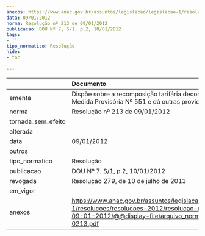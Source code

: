 ```yaml
---
anexos: https://www.anac.gov.br/assuntos/legislacao/legislacao-1/resolucoes/resolucoes-2012/resolucao-no-213-de-09-01-2012/@@display-file/arquivo_norma/RA2012-0213.pdf
data: 09/01/2012
norma: Resolução nº 213 de 09/01/2012
publicacao: DOU Nº 7, S/1, p.2, 10/01/2012
tags:
- ''
tipo_normatico: Resolução
hide: 
- toc 
 
---
```


|                    | Documento                                                                                                                                                       |
|:-------------------|:----------------------------------------------------------------------------------------------------------------------------------------------------------------|
| ementa             | Dispõe sobre a recomposição tarifária decorrente da Medida Provisória Nº 551 e dá outras providências.                                                          |
| norma              | Resolução nº 213 de 09/01/2012                                                                                                                                  |
| tornada_sem_efeito |                                                                                                                                                                 |
| alterada           |                                                                                                                                                                 |
| data               | 09/01/2012                                                                                                                                                      |
| outros             |                                                                                                                                                                 |
| tipo_normatico     | Resolução                                                                                                                                                       |
| publicacao         | DOU Nº 7, S/1, p.2, 10/01/2012                                                                                                                                  |
| revogada           | Resolução 279, de 10 de julho de 2013                                                                                                                           |
| em_vigor           |                                                                                                                                                                 |
| anexos             | https://www.anac.gov.br/assuntos/legislacao/legislacao-1/resolucoes/resolucoes-2012/resolucao-no-213-de-09-01-2012/@@display-file/arquivo_norma/RA2012-0213.pdf |